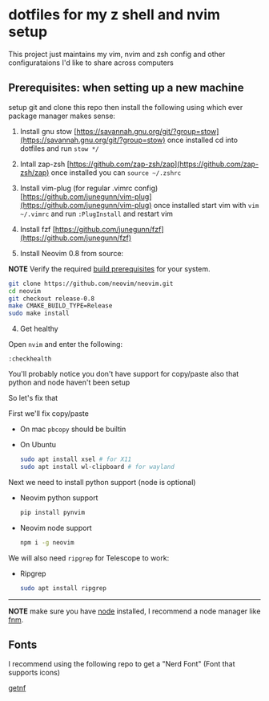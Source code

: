 # dotfiles for my z shell and nvim setup

This project just maintains my vim, nvim and zsh config and other configurataions I'd like to share across computers

## Prerequisites: when setting up a new machine

setup git and clone this repo then install the following using which ever package manager makes sense:

1. Install gnu stow [https://savannah.gnu.org/git/?group=stow](https://savannah.gnu.org/git/?group=stow)
   once installed cd into dotfiles and run `stow */`

2. Intall zap-zsh [https://github.com/zap-zsh/zap](https://github.com/zap-zsh/zap)
   once installed you can `source ~/.zshrc`

3. Install vim-plug (for regular .vimrc config)
   [https://github.com/junegunn/vim-plug](https://github.com/junegunn/vim-plug)
	 once installed start vim with `vim ~/.vimrc` and run `:PlugInstall` and restart vim

4. Install fzf [https://github.com/junegunn/fzf](https://github.com/junegunn/fzf)

5. Install Neovim 0.8 from source:

**NOTE** Verify the required [build prerequisites](https://github.com/neovim/neovim/wiki/Building-Neovim#build-prerequisites) for your system.

```sh
git clone https://github.com/neovim/neovim.git
cd neovim
git checkout release-0.8
make CMAKE_BUILD_TYPE=Release
sudo make install
```
4. Get healthy

Open `nvim` and enter the following:

```
:checkhealth
```

You'll probably notice you don't have support for copy/paste also that python and node haven't been setup

So let's fix that

First we'll fix copy/paste

- On mac `pbcopy` should be builtin

- On Ubuntu

  ```sh
  sudo apt install xsel # for X11
  sudo apt install wl-clipboard # for wayland
  ```

Next we need to install python support (node is optional)

- Neovim python support

  ```sh
  pip install pynvim
  ```

- Neovim node support

  ```sh
  npm i -g neovim
  ```

We will also need `ripgrep` for Telescope to work:

- Ripgrep

  ```sh
  sudo apt install ripgrep
  ```

---

**NOTE** make sure you have [node](https://nodejs.org/en/) installed, I recommend a node manager like [fnm](https://github.com/Schniz/fnm).

## Fonts

I recommend using the following repo to get a "Nerd Font" (Font that supports icons)

[getnf](https://github.com/ronniedroid/getnf) 

